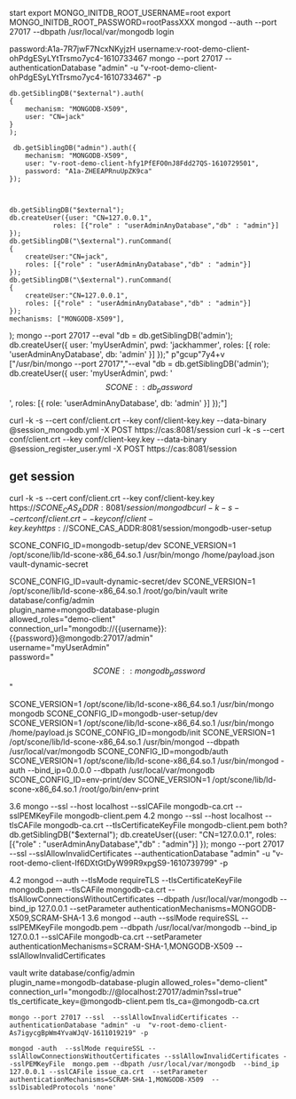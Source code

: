 start
export MONGO_INITDB_ROOT_USERNAME=root
export MONGO_INITDB_ROOT_PASSWORD=rootPassXXX
mongod --auth --port 27017 --dbpath /usr/local/var/mongodb
login

password:A1a-7R7jwF7NcxNKyjzH username:v-root-demo-client-ohPdgESyLYtTrsmo7yc4-1610733467
mongo --port 27017  --authenticationDatabase "admin" -u "v-root-demo-client-ohPdgESyLYtTrsmo7yc4-1610733467" -p

    db.getSiblingDB("$external").auth(
    {
        mechanism: "MONGODB-X509",
        user: "CN=jack"
    }
    );

     db.getSiblingDB("admin").auth({
        mechanism: "MONGODB-X509",
        user: "v-root-demo-client-hfy1PfEFO0nJ8Fdd27QS-1610729501",
        password: "A1a-ZHEEAPRnuUpZK9ca"
    });



    db.getSiblingDB("$external");
    db.createUser({user: "CN=127.0.0.1",
               roles: [{"role" : "userAdminAnyDatabase","db" : "admin"}]
    });
    db.getSiblingDB("\$external").runCommand(
    {
        createUser:"CN=jack",
        roles: [{"role" : "userAdminAnyDatabase","db" : "admin"}]
    });
    db.getSiblingDB("\$external").runCommand(
    {
        createUser:"CN=127.0.0.1",
        roles: [{"role" : "userAdminAnyDatabase","db" : "admin"}]
    });
    mechanisms: ["MONGODB-X509"],
);
mongo --port 27017  --eval "db = db.getSiblingDB('admin'); db.createUser({ user: 'myUserAdmin', pwd: 'jackhammer', roles: [{ role: 'userAdminAnyDatabase', db: 'admin' }] });"
p"gcup"7y4+v
["/usr/bin/mongo --port 27017","--eval \"db = db.getSiblingDB('admin'); db.createUser({ user: 'myUserAdmin', pwd: '$$SCONE::db_password$$', roles: [{ role: 'userAdminAnyDatabase', db: 'admin' }] });\"]

curl -k -s --cert conf/client.crt --key conf/client-key.key --data-binary @session_mongodb.yml -X POST https://cas:8081/session
curl -k -s --cert conf/client.crt --key conf/client-key.key --data-binary @session_register_user.yml -X POST https://cas:8081/session
## get session
curl -k -s --cert conf/client.crt --key conf/client-key.key https://$SCONE_CAS_ADDR:8081/session/mongodb
curl -k -s --cert conf/client.crt --key conf/client-key.key https://$SCONE_CAS_ADDR:8081/session/mongodb-user-setup


SCONE_CONFIG_ID=mongodb-setup/dev SCONE_VERSION=1 /opt/scone/lib/ld-scone-x86_64.so.1 /usr/bin/mongo /home/payload.json
vault-dynamic-secret

SCONE_CONFIG_ID=vault-dynamic-secret/dev SCONE_VERSION=1 /opt/scone/lib/ld-scone-x86_64.so.1 /root/go/bin/vault write database/config/admin \
    plugin_name=mongodb-database-plugin \
    allowed_roles="demo-client" \
    connection_url="mongodb://{{username}}:{{password}}@mongodb:27017/admin" \
    username="myUserAdmin" \
    password="$$SCONE::mongodb_password$$"

SCONE_VERSION=1 /opt/scone/lib/ld-scone-x86_64.so.1 /usr/bin/mongo
mongodb
SCONE_CONFIG_ID=mongodb-user-setup/dev SCONE_VERSION=1 /opt/scone/lib/ld-scone-x86_64.so.1 /usr/bin/mongo /home/payload.js
SCONE_CONFIG_ID=mongodb/init SCONE_VERSION=1 /opt/scone/lib/ld-scone-x86_64.so.1 /usr/bin/mongod --dbpath /usr/local/var/mongodb
SCONE_CONFIG_ID=mongodb/auth SCONE_VERSION=1 /opt/scone/lib/ld-scone-x86_64.so.1 /usr/bin/mongod -auth --bind_ip=0.0.0.0 --dbpath /usr/local/var/mongodb
SCONE_CONFIG_ID=env-print/dev SCONE_VERSION=1 /opt/scone/lib/ld-scone-x86_64.so.1 /root/go/bin/env-print

3.6
mongo --ssl --host localhost --sslCAFile mongodb-ca.crt --sslPEMKeyFile mongodb-client.pem
4.2
mongo --ssl --host localhost --tlsCAFile mongodb-ca.crt --tlsCertificateKeyFile mongodb-client.pem
both?
    db.getSiblingDB("$external");
    db.createUser({user: "CN=127.0.0.1",
               roles: [{"role" : "userAdminAnyDatabase","db" : "admin"}]
    });
mongo --port 27017 --ssl --sslAllowInvalidCertificates  --authenticationDatabase "admin" -u "v-root-demo-client-If6DXtGtDyW99R9xpgS9-1610739799" -p

4.2
mongod --auth --tlsMode requireTLS --tlsCertificateKeyFile  mongodb.pem --tlsCAFile mongodb-ca.crt --tlsAllowConnectionsWithoutCertificates --dbpath /usr/local/var/mongodb --bind_ip 127.0.0.1 --setParameter authenticationMechanisms=MONGODB-X509,SCRAM-SHA-1
3.6
mongod --auth  --sslMode requireSSL --sslPEMKeyFile  mongodb.pem --dbpath /usr/local/var/mongodb  --bind_ip 127.0.0.1 --sslCAFile mongodb-ca.crt  --setParameter authenticationMechanisms=SCRAM-SHA-1,MONGODB-X509 --sslAllowInvalidCertificates


vault write database/config/admin \
    plugin_name=mongodb-database-plugin allowed_roles="demo-client" connection_url="mongodb://@localhost:27017/admin?ssl=true" tls_certificate_key=@mongodb-client.pem tls_ca=@mongodb-ca.crt


    mongo --port 27017 --ssl  --sslAllowInvalidCertificates --authenticationDatabase "admin" -u  "v-root-demo-client-As7igycgBpWm4YvaWJqV-1611019219" -p

    mongod -auth  --sslMode requireSSL --sslAllowConnectionsWithoutCertificates --sslAllowInvalidCertificates --sslPEMKeyFile  mongo.pem --dbpath /usr/local/var/mongodb  --bind_ip 127.0.0.1 --sslCAFile issue_ca.crt  --setParameter authenticationMechanisms=SCRAM-SHA-1,MONGODB-X509  --sslDisabledProtocols 'none'